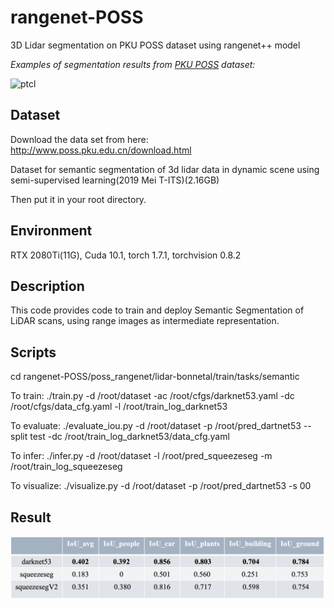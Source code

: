 # rangenet-POSS
3D Lidar segmentation on PKU POSS dataset using rangenet++ model

_Examples of segmentation results from [PKU POSS](http://www.poss.pku.edu.cn/download.html) dataset:_

![ptcl](pics/darknet53_vis.gif)


## Dataset

Download the data set from here:
http://www.poss.pku.edu.cn/download.html

Dataset for semantic segmentation of 3d lidar data in dynamic scene using semi-supervised learning(2019 Mei T-ITS)(2.16GB)

Then put it in your root directory.

## Environment

RTX 2080Ti(11G), Cuda 10.1, torch 1.7.1, torchvision 0.8.2

## Description

This code provides code to train and deploy Semantic Segmentation of LiDAR scans, using range images as intermediate representation. 

## Scripts

cd rangenet-POSS/poss_rangenet/lidar-bonnetal/train/tasks/semantic

To train:
 ./train.py -d /root/dataset -ac /root/cfgs/darknet53.yaml -dc /root/cfgs/data_cfg.yaml -l /root/train_log_darknet53

To evaluate:
./evaluate_iou.py -d /root/dataset -p /root/pred_dartnet53 --split test -dc /root/train_log_darknet53/data_cfg.yaml

To infer:
./infer.py -d /root/dataset -l /root/pred_squeezeseg -m /root/train_log_squeezeseg

To visualize:
./visualize.py -d /root/dataset -p /root/pred_dartnet53 -s 00

## Result
![ptcl](pics/IoU_result.png)





